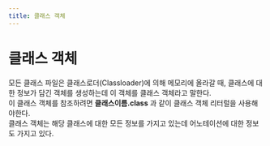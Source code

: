 ```yaml
---
title: 클래스 객체
---
```


# 클래스 객체
모든 클래스 파일은 클래스로더(Classloader)에 의해 메모리에 올라갈 때, 클래스에 대한 정보가 담긴 객체를 생성하는데
이 객체를 클래스 객체라고 말한다.  
이 클래스 객체를 참조하려면 **클래스이름.class** 과 같이 클래스 객체 리터럴을 사용해야한다.  
클래스 객체는 해당 클래스에 대한 모든 정보를 가지고 있는데 어노테이션에 대한 정보도 가지고 있다.  